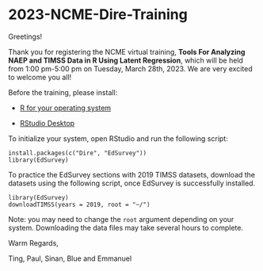 # 2023-NCME-Dire-Training

Greetings! 

Thank you for registering the NCME virtual training, **Tools For Analyzing NAEP and TIMSS Data in R Using Latent Regression**, which will be held from 1:00 pm-5:00 pm on Tuesday, March 28th, 2023. We are very excited to welcome you all!  

Before the training, please install: 

- [R for your operating system](https://www.r-project.org/) 

- [RStudio Desktop](https://www.rstudio.com/products/rstudio/)  

To initialize your system, open RStudio and run the following script:
```
install.packages(c("Dire", "EdSurvey"))
library(EdSurvey)
```
To practice the EdSurvey sections with 2019 TIMSS datasets, download the datasets using the following script, once EdSurvey is successfully installed.
```
library(EdSurvey)
downloadTIMSS(years = 2019, root = "~/")
```
Note: you may need to change the `root` argument depending on your system. Downloading the data files may take several hours to complete.

Warm Regards, 

Ting, Paul, Sinan, Blue and Emmanuel





